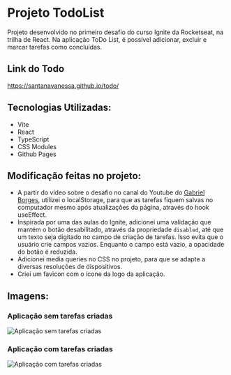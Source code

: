 # Projeto TodoList

Projeto desenvolvido no primeiro desafio do curso Ignite da Rocketseat, na trilha de React. Na aplicação ToDo List, é possível adicionar, excluir e marcar tarefas como concluídas. 
 
## Link do Todo

https://santanavanessa.github.io/todo/

## Tecnologias Utilizadas:

- Vite
- React
- TypeScript
- CSS Modules
- Github Pages

## Modificação feitas no projeto:

- A partir do vídeo sobre o desafio no canal do Youtube do [Gabriel Borges](https://www.linkedin.com/in/gbdesigns13/),  utilizei o localStorage, para que as tarefas fiquem salvas no computador mesmo após atualizações da página, através do hook useEffect.
- Inspirada por uma das aulas do Ignite, adicionei uma validação que mantém o botão desabilitado, através da propriedade `disabled`, até que um texto seja digitado no campo de criação de tarefas. Isso evita que o usuário crie campos vazios. Enquanto o campo está vazio, a opacidade do botão é reduzida.
- Adicionei media queries no CSS no projeto, para que se adapte a diversas resoluções de dispositivos.
- Criei um favicon com o ícone da logo da aplicação.
  
## Imagens:

### Aplicação sem tarefas criadas

![Aplicação sem tarefas criadas](https://github.com/santanavanessa/todo/assets/48105425/ef91dbde-1429-48d0-af7d-bb6840761071)

### Aplicação com tarefas criadas

![Aplicação com tarefas criadas](https://github.com/santanavanessa/todo/assets/48105425/14715fb7-e043-4241-bb4d-dce959600b84)
